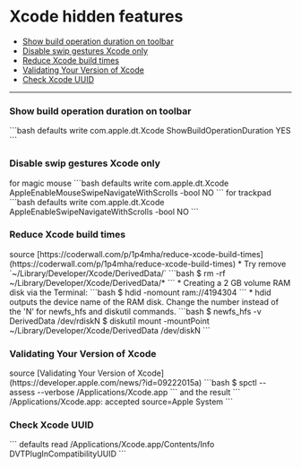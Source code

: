 # Xcode hidden features

*   [Show build operation duration on toolbar](#1)
*   [Disable swip gestures Xcode only](#2)
*   [Reduce Xcode build times](#3)
*   [Validating Your Version of Xcode](#4)
*   [Check Xcode UUID](#5)

******

<h3 id="1">Show build operation duration on toolbar</h3>
```bash
defaults write com.apple.dt.Xcode ShowBuildOperationDuration YES
```

<h3 id="2">Disable swip gestures Xcode only</h3>
for magic mouse
```bash
defaults write com.apple.dt.Xcode AppleEnableMouseSwipeNavigateWithScrolls -bool NO
```
for trackpad
```bash
defaults write com.apple.dt.Xcode AppleEnableSwipeNavigateWithScrolls -bool NO
```

<h3 id="3">Reduce Xcode build times</h3>
source [https://coderwall.com/p/1p4mha/reduce-xcode-build-times](https://coderwall.com/p/1p4mha/reduce-xcode-build-times)
*   Try remove `~/Library/Developer/Xcode/DerivedData/`
```bash
$ rm -rf ~/Library/Developer/Xcode/DerivedData/*
```
*   Creating a 2 GB volume RAM disk via the Terminal:
```bash
$ hdid -nomount ram://4194304
```
*   hdid outputs the device name of the RAM disk. Change the number instead of the 'N' for newfs_hfs and diskutil commands.
```bash
$ newfs_hfs -v DerivedData /dev/rdiskN
$ diskutil mount -mountPoint ~/Library/Developer/Xcode/DerivedData /dev/diskN
```

<h3 id="4">Validating Your Version of Xcode</h3>
source [Validating Your Version of Xcode](https://developer.apple.com/news/?id=09222015a)
```bash
$ spctl --assess --verbose /Applications/Xcode.app
```
and the result
```
/Applications/Xcode.app: accepted
source=Apple System
```

<h3 id="5">Check Xcode UUID</h3>
```
defaults read /Applications/Xcode.app/Contents/Info DVTPlugInCompatibilityUUID
```
